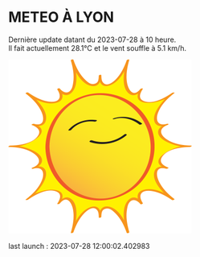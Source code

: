 # METEO À LYON

Dernière update datant du 2023-07-28 à 10 heure.  
Il fait actuellement 28.1°C et le vent souffle à 5.1 km/h.      

![](./.github/sun.png)

last launch : 2023-07-28 12:00:02.402983
